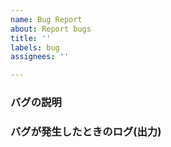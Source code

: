 ```yaml
---
name: Bug Report
about: Report bugs
title: ''
labels: bug
assignees: ''

---
```


### バグの説明


### バグが発生したときのログ(出力)
